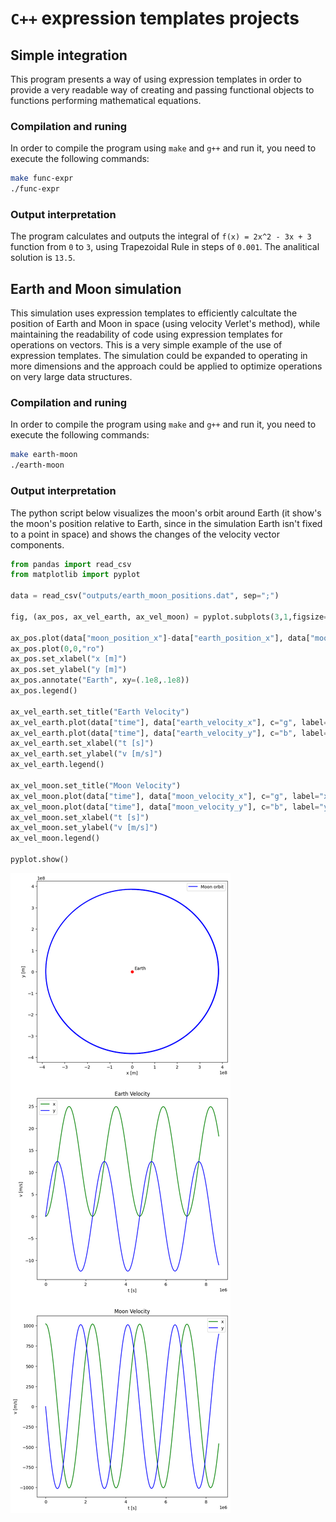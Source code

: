 # `C++` expression templates projects
## Simple integration
This program presents a way of using expression templates in order to provide a very readable way of creating and passing functional objects to functions performing mathematical equations.
### Compilation and runing
In order to compile the program using `make` and `g++` and run it, you need to execute the following commands:
```bash
make func-expr
./func-expr
```
### Output interpretation
The program calculates and outputs the integral of `f(x) = 2x^2 - 3x + 3` function from `0` to `3`, using Trapezoidal Rule in steps of `0.001`. The analitical solution is `13.5`.
## Earth and Moon simulation
This simulation uses expression templates to efficiently calcultate the position of Earth and Moon in space (using velocity Verlet's method),
while maintaining the readability of code using expression templates for operations on vectors.
This is a very simple example of the use of expression templates. The simulation could be expanded to operating in more dimensions
and the approach could be applied to optimize operations on very large data structures.
### Compilation and runing
In order to compile the program using `make` and `g++` and run it, you need to execute the following commands:
```bash
make earth-moon
./earth-moon
```
### Output interpretation
The python script below visualizes the moon's orbit around Earth (it show's the moon's position relative to Earth, since in the simulation Earth isn't fixed to a point in space) and shows the changes of the velocity vector components.


```python
from pandas import read_csv
from matplotlib import pyplot

data = read_csv("outputs/earth_moon_positions.dat", sep=";")

fig, (ax_pos, ax_vel_earth, ax_vel_moon) = pyplot.subplots(3,1,figsize=(8,26))

ax_pos.plot(data["moon_position_x"]-data["earth_position_x"], data["moon_position_y"]-data["earth_position_y"], c="b", label="Moon orbit")
ax_pos.plot(0,0,"ro")
ax_pos.set_xlabel("x [m]")
ax_pos.set_ylabel("y [m]")
ax_pos.annotate("Earth", xy=(.1e8,.1e8))
ax_pos.legend()

ax_vel_earth.set_title("Earth Velocity")
ax_vel_earth.plot(data["time"], data["earth_velocity_x"], c="g", label="x")
ax_vel_earth.plot(data["time"], data["earth_velocity_y"], c="b", label="y")
ax_vel_earth.set_xlabel("t [s]")
ax_vel_earth.set_ylabel("v [m/s]")
ax_vel_earth.legend()

ax_vel_moon.set_title("Moon Velocity")
ax_vel_moon.plot(data["time"], data["moon_velocity_x"], c="g", label="x")
ax_vel_moon.plot(data["time"], data["moon_velocity_y"], c="b", label="y")
ax_vel_moon.set_xlabel("t [s]")
ax_vel_moon.set_ylabel("v [m/s]")
ax_vel_moon.legend()

pyplot.show()
```


    
![png](readme_notebook_files/readme_notebook_1_0.png)
    

